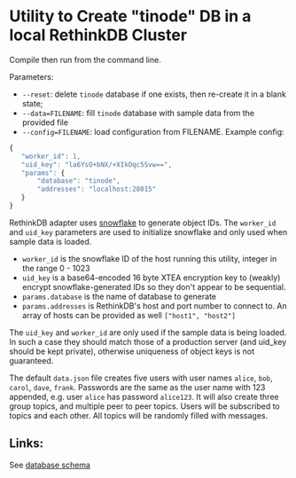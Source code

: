 # Utility to Create "tinode" DB in a local RethinkDB Cluster

Compile then run from the command line.

Parameters:
 - `--reset`: delete `tinode` database if one exists, then re-create it in a blank state;
 - `--data=FILENAME`: fill `tinode` database with sample data from the provided file
 - `--config=FILENAME`: load configuration from FILENAME. Example config:
 ```js
 {
	"worker_id": 1,
	"uid_key": "la6YsO+bNX/+XIkOqc5Svw==",
	"params": {
		"database": "tinode",
		"addresses": "localhost:28015"
	}
 }
 ```
 RethinkDB adapter uses [snowflake](http://github.com/tinode/snowflake/) to generate object IDs. The `worker_id` and `uid_key` parameters are used to initialize snowflake and only used when sample data is loaded.
  - `worker_id` is the snowflake ID of the host running this utility, integer in the range 0 - 1023
  - `uid_key` is a base64-encoded 16 byte XTEA encryption key to (weakly) encrypt snowflake-generated IDs so they don't appear to be sequential.
  - `params.database` is the name of database to generate
  - `params.addresses` is RethinkDB's host and port number to connect to. An array of hosts can be provided as well `["host1", "host2"]`

The `uid_key` and `worker_id` are only used if the sample data is being loaded. In such a case they should match those of a production server (and uid_key should be kept private), otherwise uniqueness of object keys is not guaranteed.

The default `data.json` file creates five users with user names `alice`, `bob`, `carol`, `dave`, `frank`. Passwords are the same as the user name with 123 appended, e.g. user `alice` has password `alice123`. It will also create three group topics, and multiple peer to peer topics. Users will be subscribed to topics and each other. All topics will be randomly filled with messages.

## Links:

See [database schema](https://github.com/tinode/chat/tree/master/server/dbschema.md)

